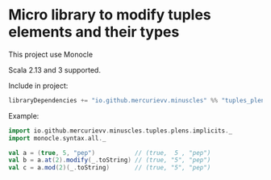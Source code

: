 # Micro library to modify tuples elements and their types

This project use Monocle

Scala 2.13 and 3 supported.

Include in project:
```scala
libraryDependencies += "io.github.mercurievv.minuscles" %% "tuples_plens" % "0.1.2"
```

Example:
```scala
import io.github.mercurievv.minuscles.tuples.plens.implicits._
import monocle.syntax.all._

val a = (true, 5, "pep")           // (true,  5 , "pep")
val b = a.at(2).modify(_.toString) // (true, "5", "pep")
val c = a.mod(2)(_.toString)       // (true, "5", "pep")
```